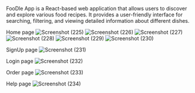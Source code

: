 FooDle App is a React-based web application that allows users to discover and explore various food recipes. It provides a user-friendly interface for searching, filtering, and viewing detailed information about different dishes.

Home page
![Screenshot (225)](https://github.com/Subhalakshmi279/FooDLe-_Food_Ordering_App/assets/149653778/1c5cb73d-bd99-4651-85a0-fb823e0f8155)
![Screenshot (226)](https://github.com/Subhalakshmi279/FooDLe-_Food_Ordering_App/assets/149653778/cf9d986d-2128-48c8-8622-d679fbfdc3e4)
![Screenshot (227)](https://github.com/Subhalakshmi279/FooDLe-_Food_Ordering_App/assets/149653778/b40fd448-1e51-4922-945b-5944123051c5)
![Screenshot (228)](https://github.com/Subhalakshmi279/FooDLe-_Food_Ordering_App/assets/149653778/99640d0a-9430-48d3-a055-c7b7ed2aca5a)
![Screenshot (229)](https://github.com/Subhalakshmi279/FooDLe-_Food_Ordering_App/assets/149653778/1eda35ab-1c44-49b5-bdf7-24ecc827d32e)
![Screenshot (230)](https://github.com/Subhalakshmi279/FooDLe-_Food_Ordering_App/assets/149653778/bd83f1b3-c13b-48e1-bc11-9f9124ad967c)

SignUp page
![Screenshot (231)](https://github.com/Subhalakshmi279/FooDLe-_Food_Ordering_App/assets/149653778/9e32426d-a419-4a48-abd9-cc098f89e941)

Login page
![Screenshot (232)](https://github.com/Subhalakshmi279/FooDLe-_Food_Ordering_App/assets/149653778/2d9c6536-ade2-4d98-96aa-e815eca1b042)

Order page
![Screenshot (233)](https://github.com/Subhalakshmi279/FooDLe-_Food_Ordering_App/assets/149653778/a04a2e23-43b2-4653-80df-ade8d36ae236)

Help page
![Screenshot (234)](https://github.com/Subhalakshmi279/FooDLe-_Food_Ordering_App/assets/149653778/8b1127c9-2d19-4095-b5cd-0ea1e001bfb0)
